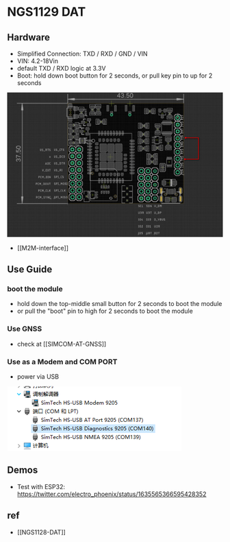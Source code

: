 

# NGS1129 DAT

## Hardware 

- Simplified Connection: TXD / RXD / GND / VIN
- VIN: 4.2-18Vin
- default TXD / RXD logic at 3.3V
- Boot: hold down boot button for 2 seconds, or pull key pin to up for 2 seconds

![](21-53-15-14-03-2023.png)

- [[M2M-interface]]


## Use Guide 

### boot the module 
- hold down the top-middle small button for 2 seconds to boot the module
- or pull the "boot" pin to high for 2 seconds to boot the module 

### Use GNSS
- check at [[SIMCOM-AT-GNSS]]

### Use as a Modem and COM PORT

- power via USB

![](27-07-17-14-03-2023.png)




## Demos
- Test with ESP32: https://twitter.com/electro_phoenix/status/1635565366595428352

## ref 

- [[NGS1128-DAT]]